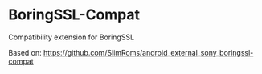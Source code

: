 # BoringSSL-Compat
Compatibility extension for BoringSSL

Based on: https://github.com/SlimRoms/android_external_sony_boringssl-compat
